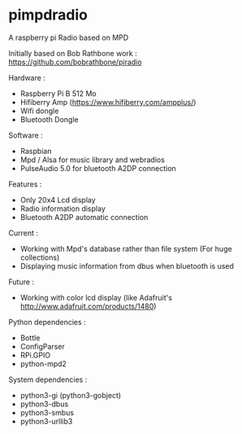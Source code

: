 pimpdradio
==========

A raspberry pi Radio based on MPD

Initially based on Bob Rathbone work : https://github.com/bobrathbone/piradio

Hardware :
 - Raspberry Pi B 512 Mo
 - Hifiberry Amp (https://www.hifiberry.com/ampplus/)
 - Wifi dongle
 - Bluetooth Dongle
 
Software :
 - Raspbian
 - Mpd / Alsa for music library and webradios
 - PulseAudio 5.0 for bluetooth A2DP connection


Features :
 - Only 20x4 Lcd display
 - Radio information display
 - Bluetooth A2DP automatic connection 
  
Current :
 - Working with Mpd's database rather than file system (For huge collections)
 - Displaying music information from dbus when bluetooth is used
 
Future : 
 - Working with color lcd display (like Adafruit's http://www.adafruit.com/products/1480)

Python dependencies :
 - Bottle
 - ConfigParser
 - RPi.GPIO
 - python-mpd2
 
 System dependencies :
 - python3-gi (python3-gobject)
 - python3-dbus
 - python3-smbus
 - python3-urllib3